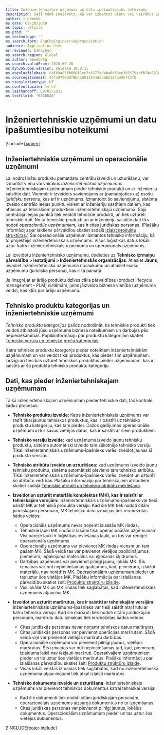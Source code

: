 ```yaml
---
title: Inženiertehniskie uzņēmumi un datu īpašumtiesību noteikumi
description: Šajā tēmā skaidrots, kā var izmantot vienu vai vairākus inženiertehniskus uzņēmumus, lai nodrošinātu, ka produktu pamatdati ir centralizēti izveidoti un uzturēti. Inženiertehniskais uzņēmums ir uzņēmums, kam pieder tehniskie produkti un ar inženieriju saistītie dati.
author: t-benebo
ms.date: 09/28/2020
ms.topic: article
ms.prod: ''
ms.technology: ''
ms.search.form: EngChgEngineeringOrganization
audience: Application User
ms.reviewer: kamaybac
ms.search.region: Global
ms.author: benebotg
ms.search.validFrom: 2020-09-28
ms.dyn365.ops.version: Release 10.0.15
ms.openlocfilehash: 8bfb0a05fb608f1ee7c6377adaba0c15ee360579aefb74d8218ea4b3dfed9003
ms.sourcegitcommit: 42fe9790ddf0bdad911544deaa82123a396712fb
ms.translationtype: HT
ms.contentlocale: lv-LV
ms.lasthandoff: 08/05/2021
ms.locfileid: "6716546"
---
```

# <a name="engineering-companies-and-data-ownership-rules"></a>Inženiertehniskie uzņēmumi un datu īpašumtiesību noteikumi

[!include [banner](../includes/banner.md)]

## <a name="engineering-companies-and-operational-companies"></a>Inženiertehniskie uzņēmumi un operacionālie uzņēmumi

Lai nodrošinātu produktu pamatdatu centrālu izveidi un uzturēšanu, var izmantot vienu vai vairākus *inženiertehniskos uzņēmumus*. Inženiertehniskajam uzņēmumam pieder tehniskie produkti un ar inženieriju saistītie dati. Vienmēr ir izveidots savienojums ar (pamatojoties uz) esošu *juridisku personu*, kas arī ir uzņēmums. Izmantojot šo savienojumu, sistēma izveido centrālo ieejas punktu visiem ar inženieriju sastītiem datiem, kas attiecas uz tehniskiem produktiem inženiertehniskajā uzņēmumā. Šajā centrālajā ieejas punktā tiek veidoti tehniskie produkti, un tiek uzturēti tehniskie dati. No tā tehniskie produkti un ar inženieriju saistītie dati tiks nodoti *operacionālie uzņēmumiem*, kas ir citas juridiskas personas. (Plašāku informāciju par laidiena pārvaldību skatiet sadaļā [Izlaist produktu struktūras](release-product-structure.md).) Šie operacionālie uzņēmumi izmantos tehnisko informāciju, kā to projektējis inženiertehniskais uzņēmums. Visus loģistikas datus lokāli uztur katrs inženiertehniskais uzņēmums un operacionāls uzņēmums.

Lai izveidotu inženiertehnisko uzņēmumu, dodieties uz **Tehnisko izrmaiņu pārvaldība \> Iestatījumi \> Inženiertehniskās organizācijas**. Atlasiet **Jauns**, ievadiet inženiertehniskā uzņēmuma nosaukumu un atlasiet esošo uzņēmumu (juridiska persona), kas ir tā pamatā.

Ja integrējat ar ārējo produktu dzīves cikla pārvaldības (product lifecycle management - PLM) sistēmām, jums jāizveido biznesa vienība (uzņēmuma veids), kas kļūs par ārēju uzņēmumu.

## <a name="engineering-product-categories-and-engineering-companies"></a>Tehnisko produktu kategorijas un inženiertehniskie uzņēmumi

*Tehnisko produktu kategorijas* palīdz nodrošināt, ka tehniskie produkti tiek veidoti atbilstoši jūsu uzņēmuma biznesa noteikumiem un darbojas pēc nepieciešamības. Papildinformāciju par produktu kategorijām skatiet [Tehnisko versiju un tehnisko preču kategorijas](engineering-versions-product-category.md).

Katra tehnisko produktu kategorija pieder noteiktam inženiertehniskām uzņēmumam un var veidot tikai produktus, kas pieder šim uzņēmumam. Līdzīgi arī tiesības uzturēt tehniskos produktus pieder uzņēmumam, kas ir saistīts ar ša produkta tehnisko produktu kategoriju.

## <a name="data-that-is-owned-by-the-engineering-company"></a>Dati, kas pieder inženiertehniskajam uzņēmumam

Tā kā inženiertehniskajam uzņēmumam pieder tehniskie dati, tas kontrolē šādus procesus:

- **Tehnisko produktu izveide:** Katrs inženiertehniskais uzņēmums var radīt tikai jaunus tehniskos produktus, kas ir balstīti uz tehnisko produktu kategoriju, kas tam pieder. Dažos gadījumos operacionālie uzņēmumi uztur savus vietējos datus, kas ir saistīti ar šiem produktiem.
- **Tehnisko versiju izveide:** kad uzņēmums izveido jaunu tehnisku produktu, sistēma automātiski izveido tam sākotnējo tehnisko versiju. Tikai inženiertehniskais uzņēmums-īpašnieks varēs izveidot jaunas šī produkta versijas.
- **Tehnisko atribūtu izveide un uzturēšana:** kad uzņēmums izveido jaunu tehnisku produktu, sistēma automātiski pievieno tam tehnisko atribūtu. Tikai inženiertehniskais uzņēmums-īpašnieks varēs izveidot un uzturēt šo atribūtu vērtības. Plašāku informāciju par tehniskajiem atribūtiem skatiet sadaļā [Tehniskie atribūti un tehnisko atribūtu meklēšana](engineering-attributes-and-search.md).
- **Izveidot un uzturēt materiālu komplektus (MK), kas ir saistīti ar tehniskajām versijām:** inženiertehniskais uzņēmums-īpašnieks var tieši saistīt MK ar tehniskā produkta versiju. Kad šie MK tiek nodoti citām juridiskajām personām, MK tehnisko datu izmaiņas tiek ierobežotas šādos veidos:

    - Operacionāls uzņēmums nevar noņemt izlaistās MK rindas.
    - Tehniskie lauki MK rindās ir lasāmi tikai operacionālām uzņēmumam. Visi pārējie lauki ir loģistikas ieviešanas lauki, un tos var rediģēt operacionāls uzņēmums.
    - Operacionāls uzņēmums var pievienot MK rindas vienam un tam pašam MK. Šādā veidā tas var pievienot vietējos papildinājumus, piemēram, iepakojuma materiālus vai eļļošanas šķidrumus.
    - Darbības uzņēmums var pievienot pilnīgi jaunu, lokālu MK. Šīs izmaiņas var būt nepieciešamas gadījumos, kad, piemēram, izlaižot materiālu, nav norādīts MK. Operacionālām uzņēmumam pieder un tas uztur šos vietējos MK. Plašāku informāciju par izlaišanas pārvaldību skatiet šeit: [Produktu struktūru izlaide](release-product-structure.md).
    - Visi lokālie MK un MK rindas tiek saglabātas, kad inženiertehniskais uzņēmums atjaunina MK.

- **Izveidot un uzturēt maršrutus, kas ir saistīti ar tehniskajām versijām:** inženiertehniskais uzņēmums-īpašnieks var tieši saistīt maršrutu ar katru tehnisko versiju. Kad šie maršruti tiek nodoti citām juridiskajām personām, maršrutu datu izmaiņas tiek ierobežotas šādos veidos:

    - Citas juridiskās personas nevar noņemt tehniskos datus maršrutos.
    - Citas juridiskās personas var pievienot operācijas maršrutam. Šādā veidā viņi var pievienot vietējās maršrutu darbības.
    - Operacionālie uzņēmumi var pievienot pilnīgi jaunus, vietējos maršrutus. Šīs izmaiņas var būt nepieciešamas tad, kad, piemēram, izlaiduma laikā nav iekļauti maršruti. Operatīvajiem uzņēmumiem pieder un tie uztur šos vietējos maršrutus. Plašāku informāciju par izlaišanas pārvaldību skatiet šeit: [Produktu struktūru izlaide](release-product-structure.md).
    - Visas lokāli veiktās izmaiņas tiek saglabātas, kad no inženiertehniskā uzņēmuma atjauninājumi tiek atkal izlaisti maršrutos.

- **Tehnisko dokumentu izveide un uzturēšana:** inženiertehniskais uzņēmums var pievienot tehniskos dokumentus katrai tehniskai versijai.

    - Kad šie dokumenti tiek nodoti citām juridiskajām personām, operacionālais uzņēmums aizsargā dokumentus no to izņemšanas.
    - Citas juridiskas personas var pievienot pilnīgi jaunus, lokālus dokumentus. Operacionālām uzņēmumam pieder un tas uztur šos vietējos dukumentus.


[!INCLUDE[footer-include](../../includes/footer-banner.md)]